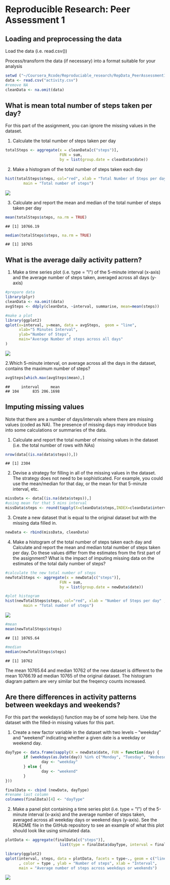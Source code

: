 # Reproducible Research: Peer Assessment 1


## Loading and preprocessing the data
Load the data (i.e. read.csv())

Process/transform the data (if necessary) into a format suitable for your analysis



```r
setwd ("~/Coursera_Rcode/Reproduciable_research/RepData_PeerAssessment1/")
data <- read.csv("activity.csv")
#remove NA
cleanData <- na.omit(data)
```

## What is mean total number of steps taken per day?
For this part of the assignment, you can ignore the missing values in the dataset.

1. Calculate the total number of steps taken per day


```r
totalSteps <- aggregate(x = cleanData[c("steps")], 
                        FUN = sum, 
                        by = list(group.date = cleanData$date))
```

2. Make a histogram of the total number of steps taken each day


```r
hist(totalSteps$steps, col="red", xlab = "Total Number of Steps per day" , 
        main = "Total number of steps")
```

![](PA1_template_files/figure-html/unnamed-chunk-3-1.png) 

3. Calculate and report the mean and median of the total number of steps taken per day

```r
mean(totalSteps$steps, na.rm = TRUE)
```

```
## [1] 10766.19
```

```r
median(totalSteps$steps, na.rm = TRUE)
```

```
## [1] 10765
```


## What is the average daily activity pattern?
1. Make a time series plot (i.e. type = "l") of the 5-minute interval (x-axis) and the average number of steps taken, averaged across all days (y-axis)

```r
#prepare data
library(plyr)
cleanData <- na.omit(data)
avgSteps <- ddply(cleanData, ~interval, summarise, mean=mean(steps))

#make a plot
library(ggplot2)
qplot(x=interval, y=mean, data = avgSteps,  geom = "line",
      xlab="5 Minutes Interval",
      ylab="Number of Steps",
      main="Average Number of steps across all days"
)
```

![](PA1_template_files/figure-html/unnamed-chunk-5-1.png) 

2.Which 5-minute interval, on average across all the days in the dataset, contains the maximum number of steps?

```r
avgSteps[which.max(avgSteps$mean),]
```

```
##     interval     mean
## 104      835 206.1698
```


## Imputing missing values
Note that there are a number of days/intervals where there are missing values (coded as NA). The presence of missing days may introduce bias into some calculations or summaries of the data.

1. Calculate and report the total number of missing values in the dataset (i.e. the total number of rows with NAs)

```r
nrow(data[(is.na(data$steps)),])
```

```
## [1] 2304
```

2. Devise a strategy for filling in all of the missing values in the dataset. The strategy does not need to be sophisticated. For example, you could use the mean/median for that day, or the mean for that 5-minute interval, etc.


```r
missData <- data[(is.na(data$steps)),]
#using mean for that 5 mins interval
missData$steps <- round(tapply(X=cleanData$steps,INDEX=cleanData$interval,FUN=mean))
```

3. Create a new dataset that is equal to the original dataset but with the missing data filled in.


```r
newData <- rbind(missData, cleanData)
```

4. Make a histogram of the total number of steps taken each day and Calculate and report the mean and median total number of steps taken per day. Do these values differ from the estimates from the first part of the assignment? What is the impact of imputing missing data on the estimates of the total daily number of steps?



```r
#calculate the new total number of steps
newTotalSteps <- aggregate(x = newData[c("steps")], 
                        FUN = sum, 
                        by = list(group.date = newData$date))

#plot histogram
hist(newTotalSteps$steps, col="red", xlab = "Number of Steps per day" , 
        main = "Total number of steps")
```

![](PA1_template_files/figure-html/unnamed-chunk-10-1.png) 

```r
#mean
mean(newTotalSteps$steps)
```

```
## [1] 10765.64
```

```r
#median
median(newTotalSteps$steps)
```

```
## [1] 10762
```

The mean 10765.64 and median 10762 of the new dataset is different to the mean 10766.19 ad median 10765 of the original dataset. The histogram diagram pattern are very similar but the freqency counts increased.

## Are there differences in activity patterns between weekdays and weekends?
For this part the weekdays() function may be of some help here. Use the dataset with the filled-in missing values for this part.

1. Create a new factor variable in the dataset with two levels – “weekday” and “weekend” indicating whether a given date is a weekday or weekend day.


```r
dayType <- data.frame(sapply(X = newData$date, FUN = function(day) {
        if (weekdays(as.Date(day)) %in% c("Monday", "Tuesday", "Wednesday","Thursday", "Friday")) {
                day <- "weekday"
        } else {
                day <- "weekend"
        }
}))

finalData <- cbind (newData, dayType)
#rename last column
colnames(finalData)[4] <- "dayType"
```

2. Make a panel plot containing a time series plot (i.e. type = "l") of the 5-minute interval (x-axis) and the average number of steps taken, averaged across all weekday days or weekend days (y-axis). See the README file in the GitHub repository to see an example of what this plot should look like using simulated data.


```r
plotData <- aggregate(finalData[c("steps")], 
                        list(type = finalData$dayType, interval = finalData$interval), mean)

library(ggplot2)
qplot(interval, steps, data = plotData, facets = type~., geom = c("line"), method = "lm"
      , color = type , ylab = "Number of steps", xlab = "Interval",
      main = "Average number of steps across weekdays or weekends")
```

![](PA1_template_files/figure-html/unnamed-chunk-12-1.png) 
